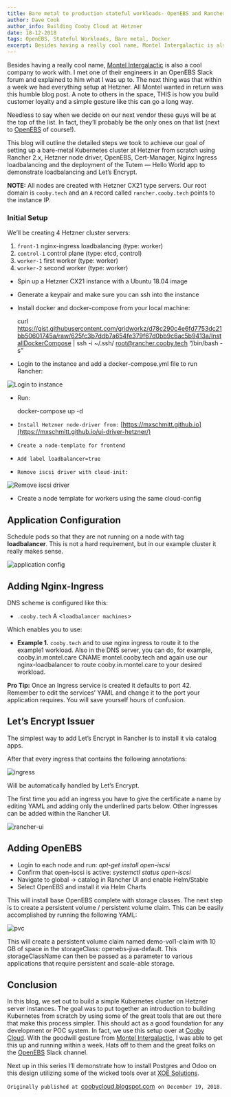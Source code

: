 ```yaml
---
title: Bare metal to production stateful workloads- OpenEBS and Rancher 2.x
author: Dave Cook
author_info: Building Cooby Cloud at Hetzner
date: 18-12-2018
tags: OpenEBS, Stateful Workloads, Bare metal, Docker
excerpt: Besides having a really cool name, Montel Intergalactic is also a cool company to work with. I met one of their engineers in an OpenEBS Slack forum and explained to him what I was up to
---
```


Besides having a really cool name, [Montel Intergalactic](https://www.montel.fi/index.en.html) is also a cool company to work with. I met one of their engineers in an OpenEBS Slack forum and explained to him what I was up to. The next thing was that within a week we had everything setup at Hetzner. All Montel wanted in return was this humble blog post. A note to others in the space, THIS is how you build customer loyalty and a simple gesture like this can go a long way.

Needless to say when we decide on our next vendor these guys will be at the top of the list. In fact, they’ll probably be the only ones on that list (next to [OpenEBS](https://www.openebs.io/?__hstc=216392137.052f484bfa6105a863fd21af0f05de61.1579868893254.1579868893254.1579868893254.1&amp;__hssc=216392137.1.1579868893255&amp;__hsfp=3765904294) of course!).

This blog will outline the detailed steps we took to achieve our goal of setting up a bare-metal Kubernetes cluster at Hetzner from scratch using Rancher 2.x, Hetzner node driver, OpenEBS, Cert-Manager, Nginx Ingress loadbalancing and the deployment of the Tutem — Hello World app to demonstrate loadbalancing and Let’s Encrypt.

**NOTE:** All nodes are created with Hetzner CX21 type servers. Our root domain is `cooby.tech` and an `A` record called `rancher.cooby.tech` points to the instance IP.

### Initial Setup

We’ll be creating 4 Hetzner cluster servers:

1. `front-1` nginx-ingress loadbalancing (type: worker)
2. `control-1` control plane (type: etcd, control)
3. `worker-1` first worker (type: worker)
4. `worker-2` second worker (type: worker)

- Spin up a Hetzner CX21 instance with a Ubuntu 18.04 image
- Generate a keypair and make sure you can ssh into the instance
- Install docker and docker-compose from your local machine:

    curl https://gist.githubusercontent.com/gridworkz/d78c290c4e6fd7753dc21bb50601745a/raw/625fc3b7ddb7a654fe379f67d0bb9c6ac5b9413a/InstallDockerCompose | ssh -i ~/.ssh/<privkey> root@rancher.cooby.tech
    “/bin/bash -s”

- Login to the instance and add a docker-compose.yml file to run Rancher:

![Login to instance](/public/images/blog/login-to-instance.png)
- Run: 

    docker-compose up -d

- `Install Hetzner node-driver from:` [https://mxschmitt.github.io](https://mxschmitt.github.io/ui-driver-hetzner/)
- `Create a node-template for frontend`
- `Add label loadbalancer=true`
- `Remove iscsi driver with cloud-init:`

![Remove iscsi driver](/public/images/blog/remove-iscsi-driver.png)
- Create a node template for workers using the same cloud-config

## Application Configuration

Schedule pods so that they are not running on a node with tag **loadbalancer**. This is not a hard requirement, but in our example cluster it really makes sense.

![application config](/public/images/blog/application-config.png)

## Adding Nginx-Ingress

DNS scheme is configured like this:

- `.cooby.tech` A <`loadbalancer machines`>

Which enables you to use:

- **Example 1.** `cooby.tech` and to use nginx ingress to route it to the example1 workload. Also in the DNS server, you can do, for example, cooby.in.montel.care CNAME montel.cooby.tech and again use our nginx-loadbalancer to route cooby.in.montel.care to your desired workload.

**Pro Tip:** Once an Ingress service is created it defaults to port 42. Remember to edit the services’ YAML and change it to the port your application requires. You will save yourself hours of confusion.

## Let’s Encrypt Issuer

The simplest way to add Let’s Encrypt in Rancher is to install it via catalog apps.

After that every ingress that contains the following annotations:

![ingress](/public/images/blog/ingress.png)

Will be automatically handled by Let’s Encrypt.

The first time you add an ingress you have to give the certificate a name by editing YAML and adding only the underlined parts below. Other ingresses can be added within the Rancher UI.

![rancher-ui](/public/images/blog/rancher-ui.png)

## Adding OpenEBS

- Login to each node and run: *apt-get install open-iscsi*
- Confirm that open-iscsi is active: *systemctl status open-iscsi*
- Navigate to global -> catalog in Rancher UI and enable Helm/Stable
- Select OpenEBS and install it via Helm Charts

This will install base OpenEBS complete with storage classes. The next step is to create a persistent volume / persistent volume claim. This can be easily accomplished by running the following YAML:

![pvc](/public/images/blog/pvc.png)

This will create a persistent volume claim named demo-vol1-claim with 10 GB of space in the storageClass: openebs-jiva-default. This storageClassName can then be passed as a parameter to various applications that require persistent and scale-able storage.

## Conclusion

In this blog, we set out to build a simple Kubernetes cluster on Hetzner server instances. The goal was to put together an introduction to building Kubernetes from scratch by using some of the great tools that are out there that make this process simpler. This should act as a good foundation for any development or POC system. In fact, we use this setup over at [Cooby Cloud](http://cooby.io/). With the goodwill gesture from [Montel Intergalactic](https://www.montel.fi/index.en.html), I was able to get this up and running within a week. Hats off to them and the great folks on the [OpenEBS](https://www.openebs.io/?__hstc=216392137.052f484bfa6105a863fd21af0f05de61.1579868893254.1579868893254.1579868893254.1&amp;__hssc=216392137.1.1579868893255&amp;__hsfp=3765904294) Slack channel.

Next up in this series I’ll demonstrate how to install Postgres and Odoo on this design utilizing some of the wicked tools over at [XOE Solutions](https://xoe.solutions/).

`Originally published at `[coobycloud.blogspot.com](https://coobycloud.blogspot.com/)` on December 19, 2018.`
